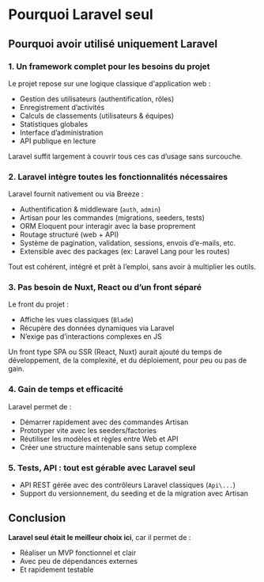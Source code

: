 # Pourquoi Laravel seul

## Pourquoi avoir utilisé uniquement Laravel

### 1. Un framework complet pour les besoins du projet
Le projet repose sur une logique classique d'application web :
- Gestion des utilisateurs (authentification, rôles)
- Enregistrement d’activités
- Calculs de classements (utilisateurs & équipes)
- Statistiques globales
- Interface d’administration
- API publique en lecture

Laravel suffit largement à couvrir tous ces cas d’usage sans surcouche.

### 2. Laravel intègre toutes les fonctionnalités nécessaires
Laravel fournit nativement ou via Breeze :
- Authentification & middleware (`auth`, `admin`)
- Artisan pour les commandes (migrations, seeders, tests)
- ORM Eloquent pour interagir avec la base proprement
- Routage structuré (web + API)
- Système de pagination, validation, sessions, envois d’e-mails, etc.
- Extensible avec des packages (ex: Laravel Lang pour les routes)

Tout est cohérent, intégré et prêt à l’emploi, sans avoir à multiplier les outils.

### 3. Pas besoin de Nuxt, React ou d’un front séparé
Le front du projet :
- Affiche les vues classiques (`Blade`)
- Récupère des données dynamiques via Laravel
- N’exige pas d’interactions complexes en JS

Un front type SPA ou SSR (React, Nuxt) aurait ajouté du temps de développement, de la complexité, et du déploiement, pour peu ou pas de gain.

### 4. Gain de temps et efficacité
Laravel permet de :
- Démarrer rapidement avec des commandes Artisan
- Prototyper vite avec les seeders/factories
- Réutiliser les modèles et règles entre Web et API
- Créer une structure maintenable sans setup complexe

### 5. Tests, API : tout est gérable avec Laravel seul
- API REST gérée avec des contrôleurs Laravel classiques (`Api\...`)
- Support du versionnement, du seeding et de la migration avec Artisan

## Conclusion
**Laravel seul était le meilleur choix ici**, car il permet de :
- Réaliser un MVP fonctionnel et clair
- Avec peu de dépendances externes
- Et rapidement testable